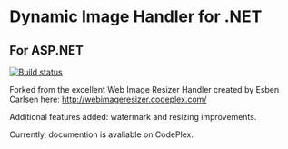 # Dynamic Image Handler for .NET
## For ASP.NET

[![Build status](https://ci.appveyor.com/api/projects/status/oag1ddoa03v0gkul?svg=true)](https://ci.appveyor.com/project/Jaben/dynamic-image-handler)

Forked from the excellent Web Image Resizer Handler created by Esben Carlsen here: http://webimageresizer.codeplex.com/

Additional features added: watermark and resizing improvements.

Currently, documention is avaliable on CodePlex.

